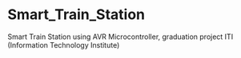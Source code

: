 # Smart_Train_Station
Smart Train Station using AVR Microcontroller, graduation project ITI (Information Technology Institute)
